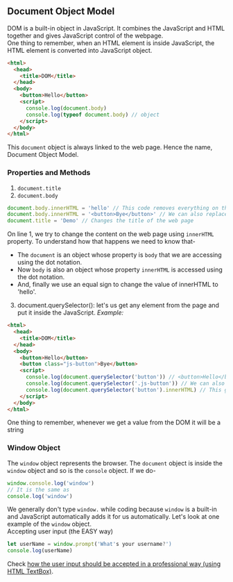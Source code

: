 ## Document Object Model
DOM is a built-in object in JavaScript. It combines the JavaScript and HTML together and gives JavaScript control of the webpage. <br />
One thing to remember, when an HTML element is inside JavaScript, the HTML element is converted into JavaScript object.
```html
<html>
  <head>
    <title>DOM</title>
  </head>
  <body>
    <button>Hello</button>
    <script>
      console.log(document.body)
      console.log(typeof document.body) // object
    </script>
  </body>
</html>
```

This `document` object is always linked to the web page. Hence the name, Document Object Model.
### Properties and Methods
1. `document.title`
2.  `document.body`
```js
document.body.innerHTML = 'hello' // This code removes everything on the page and replaces it with the text 'hello'
document.body.innerHTML = '<button>Bye</button>' // We can also replace the body content with new HTML content
document.title = 'Demo' // Changes the title of the web page
```
On line 1, we try to change the content on the web page using `innerHTML` property. To understand how that happens we need to know that-
- The  `document` is an object whose property is `body` that we are accessing using the dot notation.
- Now `body` is also an object whose property `innerHTML` is accessed using the dot notation.
- And, finally we use an equal sign to change the value of innerHTML to 'hello'.

3. document.querySelector(): let's us get any element from the page and put it inside the JavaScript.
_Example:_
```html
<html>
  <head>
    <title>DOM</title>
  </head>
  <body>
    <button>Hello</button>
    <button class="js-button">Bye</button>
    <script>
      console.log(document.querySelector('button')) // <button>Hello</button>
      console.log(document.querySelector('.js-button')) // We can also select elements with their class attribute
      console.log(document.querySelector('button').innerHTML) // This gives us the HTML inside the button
    </script>
  </body>
</html>
```
One thing to remember, whenever we get a value from the DOM it will be a string
### Window Object
The `window` object represents the browser. The `document` object is inside the `window` object and so is the `console` object. If we do-
```js
window.console.log('window')
// It is the same as
console.log('window')
```
We generally don't type `window.` while coding because `window` is a built-in and JavaScript automatically adds it for us automatically. Let's look at one example of the `window` object. <br />
Accepting user input (the EASY way)
```js
let userName = window.prompt('What's your username?')
console.log(userName)
```
Check <a href="https://github.com/PranavBawgikar/js-notes/blob/main/javascript/simple-functions.html">how the user input should be accepted in a professional way (using HTML TextBox)</a>.
